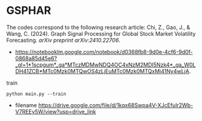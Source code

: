 # GSPHAR

The codes correspond to the following research article: Chi, Z., Gao, J., & Wang, C. (2024). Graph Signal Processing for Global Stock Market Volatility Forecasting. _arXiv preprint arXiv:2410.22706_.

- https://notebooklm.google.com/notebook/d0368fb8-9d0e-4cf6-9d0f-0868a85d45e6?_gl=1*1scpgum*_ga*MTczMDMwNDQ4OC4xNzM2MDI5Nzk4*_ga_W0LDH41ZCB*MTc0Mzk0MTQwOS4zLjEuMTc0Mzk0MTQxMi41Ny4wLjA.

train
```
python main.py --train
```
- filename https://drive.google.com/file/d/1kqx68Swpa4V-XJcEfulr2Wb-V7REEy5W/view?usp=drive_link